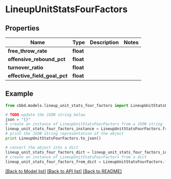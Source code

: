 # LineupUnitStatsFourFactors


## Properties
Name | Type | Description | Notes
------------ | ------------- | ------------- | -------------
**free_throw_rate** | **float** |  | 
**offensive_rebound_pct** | **float** |  | 
**turnover_ratio** | **float** |  | 
**effective_field_goal_pct** | **float** |  | 

## Example

```python
from cbbd.models.lineup_unit_stats_four_factors import LineupUnitStatsFourFactors

# TODO update the JSON string below
json = "{}"
# create an instance of LineupUnitStatsFourFactors from a JSON string
lineup_unit_stats_four_factors_instance = LineupUnitStatsFourFactors.from_json(json)
# print the JSON string representation of the object
print LineupUnitStatsFourFactors.to_json()

# convert the object into a dict
lineup_unit_stats_four_factors_dict = lineup_unit_stats_four_factors_instance.to_dict()
# create an instance of LineupUnitStatsFourFactors from a dict
lineup_unit_stats_four_factors_from_dict = LineupUnitStatsFourFactors.from_dict(lineup_unit_stats_four_factors_dict)
```
[[Back to Model list]](../README.md#documentation-for-models) [[Back to API list]](../README.md#documentation-for-api-endpoints) [[Back to README]](../README.md)


